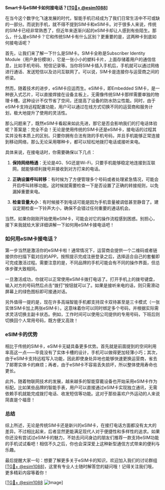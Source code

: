 **Smart卡与eSIM卡如何接电话？[[TG💪+ @esim1088](https://t.me/s/esim1088)]**

在当今这个数字化飞速发展的时代，智能手机已经成为了我们日常生活中不可或缺的一部分。而说到手机，就不得不提到SIM卡和eSIM卡。对于很多人来说，传统的SIM卡已经非常熟悉了，但近年来逐渐兴起的eSIM卡却让人感到有些陌生。那么，什么是eSIM卡？它和传统SIM卡有什么区别？更重要的是，这两种卡到底如何接电话呢？

首先，让我们来了解一下什么是SIM卡。SIM卡全称是Subscriber Identity Module（用户身份模块），它是一张小小的塑料卡片，上面存储着用户的通信信息，比如手机号码、短信记录等。当你将SIM卡插入手机后，手机就可以通过网络进行通话、发送短信以及访问互联网了。可以说，SIM卡是连接你与运营商之间的桥梁。

然而，随着技术的进步，eSIM卡应运而生。eSIM卡，即Embedded SIM卡，是一种嵌入式芯片，可以直接焊接在设备主板上，无需像传统SIM卡那样需要单独的物理卡槽。这种设计不仅节省了空间，还提高了设备的防水防尘性能。同时，由于eSIM卡支持远程配置功能，用户可以通过在线方式切换不同的运营商和服务计划，极大地提升了使用的灵活性。

那么问题来了，既然eSIM卡看起来如此先进，那它是否会影响我们的打电话体验呢？答案是：完全不会！无论是使用传统的SIM卡还是eSIM卡，接电话的过程其实并没有本质上的区别。只要你拥有合法有效的手机号码，并且手机能够正常连接到移动网络，那么无论采用哪种卡，都可以轻松地拨打电话或接听来电。

具体来说，在接电话时，你需要确保以下几点：

1. **保持网络畅通**：无论是4G、5G还是Wi-Fi，只要手机能够稳定地连接到互联网，就能够顺利拨号并接收到对方打来的电话。
   
2. **正确设置呼叫转移**：有时候为了方便管理多个号码或者处理紧急情况，可能会开启呼叫转移功能。这时候就需要检查一下是否设置了正确的转接规则，以免漏掉重要来电。

3. **检查音量大小**：有时候接不到电话可能是因为手机音量被调低甚至静音了。建议定期检查一下铃声大小，确保不会错过任何重要的通话机会。

当然，如果你刚刚开始使用eSIM卡，可能会对它的操作流程感到困惑。别担心，接下来我就给大家详细讲解一下如何用eSIM卡接电话吧！

### 如何用eSIM卡接电话？

第一步当然是激活你的eSIM卡啦！通常情况下，运营商会提供一个二维码或者链接供你扫描下载对应的APP。按照提示完成注册登录之后，选择适合自己的套餐即可完成激活过程。需要注意的是，不同品牌的手机可能会有不同的操作界面，但总体步骤大致相同。

一旦激活成功，你就可以正常使用eSIM卡拨打电话了。打开手机上的拨号键盘，输入对方的号码然后点击“拨打”按钮就可以了。如果是接听来电的话，则只需滑动屏幕上的绿色图标即可接通对话。

另外值得一提的是，现在许多高端智能手机都支持双卡双待甚至是三卡模式（一张实体SIM卡加上两张eSIM卡）。这意味着你可以同时绑定多个号码，并根据实际需求灵活切换主副卡状态。例如，工作时间可以使用公司提供的专用号码，下班后则切换回个人常用号码，既方便又高效！

### eSIM卡的优势

相比于传统的SIM卡，eSIM卡无疑具备更多优势。首先就是前面提到的空间利用率高这一点——毕竟没有了实体卡槽的设计，手机可以做得更加轻薄小巧；其次，由于eSIM卡支持远程写入功能，因此即使身处异地也能够快速更换运营商，省去了邮寄实体卡的麻烦；再者，由于eSIM卡不容易丢失损坏，所以整体使用寿命也更长。

此外，随着物联网技术的发展，越来越多的智能穿戴设备也开始采用eSIM卡作为标配。比如某些品牌的智能手表，用户可以直接通过eSIM卡实现独立通讯，无需依赖手机就能完成拨打电话、收发短信等功能。这对于那些喜欢户外运动的人来说简直是个福音！

### 总结

综上所述，无论是传统SIM卡还是新兴的eSIM卡，在接打电话方面都没有太大的差异。不过相比起来，后者显然更能满足现代人对于便捷性和多样性的追求。如果你还没有尝试过eSIM卡的魅力，不妨去问问身边的朋友们推荐一款支持eSIM功能的手机试试看吧！相信不久之后，你也会深深爱上这种新型通信方式带来的便利与乐趣。

最后提醒大家一句：想要了解更多关于eSIM卡的知识，欢迎加入我们的讨论群组[[TG💪+ @esim1088](https://t.me/s/esim1088)]，这里有专业人士随时解答您的疑问哦！记得关注我们哦，更多精彩内容等着你！

[[TG💪+ @esim1088](https://t.me/s/esim1088) ![Image](https://i.postimg.cc/4NQfJmqS/Snipaste-2025-05-13-00-14-12.png)]